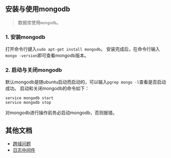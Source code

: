 ## 安装与使用mongodb
> 数据库使用`mongodb`。

### 1. 安装mongodb
打开命令行键入`sudo apt-get install mongodb`。
安装完成后，在命令行输入`mongo -version`即可查看mongodb版本。

### 2. 启动与关闭mongodb
默认mongodb是随ubuntu启动而启动的，可以输入`pgrep mongo -l`查看是否启动成功。
启动和关闭mongodb的命令如下：

```
service mongodb start
service mongodb stop
```

对mongodb进行操作前务必启动mongodb，否则报错。


## 其他文档
  - [跨域问题]('./跨域问题.md)
  - [日志中间件](./日志中间件.md)